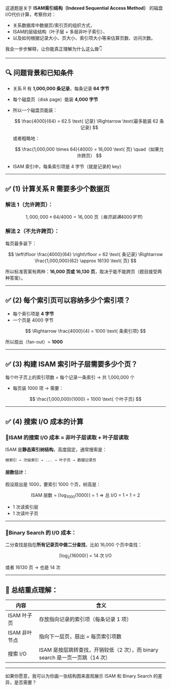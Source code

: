 这道题是关于 **ISAM索引结构（Indexed Sequential Access Method）** 的磁盘I/O代价计算，考察你对：

* 关系数据库中数据页/索引页的组织方式，
* ISAM的层级结构（叶子层 + 多层非叶子索引）、
* 以及如何根据记录大小、页大小、索引项大小等来估算页数、访问次数。

我会一步步解释，让你能真正理解为什么这么做👇

---

## 🔍 问题背景和已知条件

* 关系 R 有 **1,000,000 条记录**，每条记录 **64 字节**
* 每个磁盘页（disk page）能装 **4,000 字节**
* 所以一个磁盘页能装：

  $$
  \frac{4000}{64} = 62.5 \text{ 记录} \Rightarrow \text{最多能装 62 条记录}
  $$

  或者粗略地：

  $$
  \frac{1,000,000 \times 64}{4000} = 16,000 \text{ 页} \quad（如果允许跨页）
  $$
* ISAM 索引中，每条索引项是 4 字节（就是记录的 key）

---

## ✅ (1) 计算关系 R 需要多少个数据页

### 解法 1（允许跨页）：

$$
1,000,000 \times 64 / 4000 = 16,000 \text{ 页}（每页装满 4000 字节）
$$

### 解法 2（不允许跨页）：

每页最多装下：

$$
\left\lfloor \frac{4000}{64} \right\rfloor = 62 \text{ 条记录}
\Rightarrow \frac{1,000,000}{62} \approx 16130 \text{ 页}
$$

所以标准答案有两种：**16,000 页或 16,130 页**，取决于能不能跨页（题目接受两种答案）。

---

## ✅ (2) 每个索引页可以容纳多少个索引项？

* 每个索引项是 **4 字节**
* 一个页是 4000 字节

$$
\Rightarrow \frac{4000}{4} = 1000 \text{ 条索引项}
$$

所以扇出（fan-out）= **1000**

---

## ✅ (3) 构建 ISAM 索引叶子层需要多少个页？

每个叶子页上的索引项数 = 每个记录一条索引 → 共 1,000,000 个

* 每页装 1000 项 → 需要：

$$
\frac{1,000,000}{1000} = 1000 \text{ 个叶子页}
$$

---

## ✅ (4) 搜索 I/O 成本的计算

### 🔸ISAM 的搜索 I/O 成本 = 非叶子层读取 + 叶子层读取

ISAM 是**静态索引树结构**，高度固定，通常搜索是：

```
根索引 → 次级索引 → ... → 叶子页 → 数据记录页
```

#### 层数估计：

假设扇出是 1000，要索引 1000 个页，树高是：

$$
\text{ISAM 层数} = \lceil \log_{1000}(1000) \rceil = 1
\Rightarrow \text{总 I/O = } 1 + 1 = 2
$$

* 1 次读索引层
* 1 次读叶子页

---

### 🔸Binary Search 的 I/O 成本：

二分查找是指在**所有记录页中做二分查找**，比如 16,000 个页中查找：

$$
\lceil \log_2(16000) \rceil = 14 \text{ 次 I/O}
$$

或者 16130 页 → 也是 14 次

---

## 🧠 总结重点理解：

| 内容        | 含义                                                  |
| --------- | --------------------------------------------------- |
| ISAM 叶子页  | 存放指向记录的索引项（每条记录 1 项）                                |
| ISAM 非叶节点 | 指向下一层页，扇出 = 每页索引项数                                  |
| 搜索 I/O    | ISAM 是按层跳转查找，开销较低（2 次），而 binary search 是一页一页跳（14 次） |

---

如果你愿意，我可以为你画一张结构图来直观展示 ISAM 和 Binary Search 的差异，是否需要？
